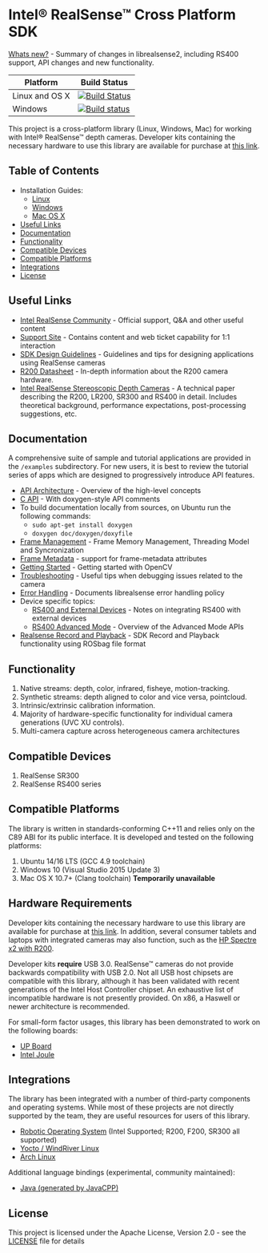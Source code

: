 # Intel® RealSense™ Cross Platform SDK

[Whats new?](./doc/rs400_support.md) - Summary of changes in librealsense2, including RS400 support, API changes and new functionality.

Platform | Build Status |
-------- | ------------ |
Linux and OS X | [![Build Status](https://travis-ci.org/IntelRealSense/librealsense.svg?branch=master)](https://travis-ci.org/IntelRealSense/librealsense) |
Windows | [![Build status](https://ci.appveyor.com/api/projects/status/y9f8qcebnb9v41y4?svg=true)](https://ci.appveyor.com/project/ddiakopoulos/librealsense) |

This project is a cross-platform library (Linux, Windows, Mac) for working with Intel® RealSense™ depth cameras.
Developer kits containing the necessary hardware to use this library are available for purchase at [this link](http://click.intel.com/realsense.html). 

## Table of Contents
* Installation Guides:
  * [Linux](./doc/installation.md)
  * [Windows](./doc/installation_windows.md)
  * [Mac OS X](./doc/installation_osx.md)
* [Useful Links](#useful-links)
* [Documentation](#documentation)
* [Functionality](#functionality)
* [Compatible Devices](#compatible-devices)
* [Compatible Platforms](#compatible-platforms)
* [Integrations](#integrations)
* [License](#license)

## Useful Links
* [Intel RealSense Community](https://communities.intel.com/community/tech/realsense) - Official support, Q&A and other useful content
* [Support Site](http://www.intel.com/content/www/us/en/support/emerging-technologies/intel-realsense-technology.html) - Contains content and web ticket capability for 1:1 interaction
* [SDK Design Guidelines](http://www.mouser.com/pdfdocs/intel-realsense-sdk-design-r200.pdf) - Guidelines and tips for designing applications using RealSense cameras
* [R200 Datasheet](http://www.mouser.com/pdfdocs/intel_realsense_camera_r200.pdf) - In-depth information about the R200 camera hardware.
* [Intel RealSense Stereoscopic Depth Cameras](https://arxiv.org/abs/1705.05548) - A technical paper describing the R200, LR200, SR300 and RS400 in detail. Includes theoretical background, performance expectations, post-processing suggestions, etc.  
## Documentation

A comprehensive suite of sample and tutorial applications are provided in the `/examples` subdirectory. For new users, it is best to review the tutorial series of apps which are designed to progressively introduce API features.

* [API Architecture](./doc/api_arch.md) - Overview of the high-level concepts
* [C API](./include/librealsense/rs.h) - With doxygen-style API comments
* To build documentation locally from sources, on Ubuntu run the following commands:
  * `sudo apt-get install doxygen`
  * `doxygen doc/doxygen/doxyfile`
* [Frame Management](./doc/frame_lifetime.md) - Frame Memory Management, Threading Model and Syncronization
* [Frame Metadata](./doc/frame_metadata.md) - support for frame-metadata attributes
* [Getting Started](./doc/stepbystep/getting_started_with_openCV.md) - Getting started with OpenCV
* [Troubleshooting](./doc/troubleshooting.md) - Useful tips when debugging issues related to the camera
* [Error Handling](./doc/error_handling.md) - Documents librealsense error handling policy
* Device specific topics:
  * [RS400 and External Devices](./doc/rs400/external_devices.md) - Notes on integrating RS400 with external devices
  * [RS400 Advanced Mode](./doc/rs400/rs400_advanced_mode.md) - Overview of the Advanced Mode APIs
* [Realsense Record and Playback](./src/media/readme.md) - SDK Record and Playback functionality using ROSbag file format
## Functionality

1. Native streams: depth, color, infrared, fisheye, motion-tracking.
2. Synthetic streams: depth aligned to color and vice versa, pointcloud.
3. Intrinsic/extrinsic calibration information.
4. Majority of hardware-specific functionality for individual camera generations (UVC XU controls).
5. Multi-camera capture across heterogeneous camera architectures

## Compatible Devices

1. RealSense SR300
2. RealSense RS400 series

## Compatible Platforms

The library is written in standards-conforming C++11 and relies only on the C89 ABI for its public interface. It is developed and tested on the following platforms:

1. Ubuntu 14/16 LTS (GCC 4.9 toolchain)
2. Windows 10 (Visual Studio 2015 Update 3)
3. Mac OS X 10.7+ (Clang toolchain) **Temporarily unavailable**

## Hardware Requirements
Developer kits containing the necessary hardware to use this library are available for purchase at [this link](http://click.intel.com/realsense.html). In addition, several consumer tablets and laptops with integrated cameras may also function, such as the [HP Spectre x2 with R200](http://store.hp.com/us/en/ContentView?storeId=10151&langId=-1&catalogId=10051&eSpotName=new-detachable).

Developer kits **require** USB 3.0. RealSense™ cameras do not provide backwards compatibility with USB 2.0. Not all USB host chipsets are compatible with this library, although it has been validated with recent generations of the Intel Host Controller chipset. An exhaustive list of incompatible hardware is not presently provided. On x86, a Haswell or newer architecture is recommended.

For small-form factor usages, this library has been demonstrated to work on the following boards:
  * [UP Board](http://www.up-board.org/kickstarter/up-intel-realsense-technology/)
  * [Intel Joule](https://newsroom.intel.com/chip-shots/make-amazing-things-happen-iot-entrepreneurship-intel-joule/)

## Integrations

The library has been integrated with a number of third-party components and operating systems. While most of these projects are not directly supported by the team, they are useful resources for users of this library.

  * [Robotic Operating System](https://github.com/intel-ros/realsense) (Intel Supported; R200, F200, SR300 all supported)
  * [Yocto / WindRiver Linux](https://github.com/IntelRealSense/meta-intel-librealsense)
  * [Arch Linux](https://aur.archlinux.org/packages/librealsense/)

Additional language bindings (experimental, community maintained):
  * [Java (generated by JavaCPP)](https://github.com/poqudrof/javacpp-presets/tree/realsense-pull)

## License

This project is licensed under the Apache License, Version 2.0 - see the [LICENSE](LICENSE) file for details